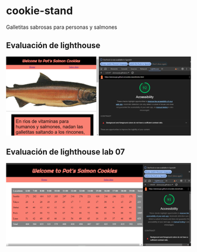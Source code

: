 # cookie-stand

Galletitas sabrosas para personas y salmones

## Evaluación de lighthouse

![Imagen de Lighthouse](./img/Captura%20de%20pantalla%202024-04-27%20022637.png)

## Evaluación de lighthouse lab 07

![Imagen de Lighthouse](./img/Captura%20de%20pantalla%202024-05-01%20010629.png)
